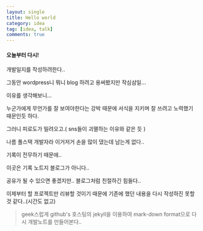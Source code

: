 ```yaml
---
layout: single
title: Hello world
category: idea
tag: [idea, talk]
comments: true
---
```


#### 오늘부터 다시!

개발일지를 작성하려한다..

그동안 wordpress니 뭐니 blog 하려고 용써봤지만 작심삼일...

이유를 생각해보니...

누군가에게 무언가를 잘 보여야한다는 강박 때문에 서식을 지키며 잘 쓰려고 노력했기 때문인듯 하다.

그러니 피로도가 밀려오고.( sns들이 괴멸하는 이유와 같은 듯 )

나름 풀스택 개발자라 이거저거 손을 많이 댔는데 남는게 없다..

기록이 전무하기 때문에..

이곳은 기록 노트지 블로그가 아니다..

공유가 될 수 있으면 좋겠지만.. 블로그처럼 친절하긴 힘들다..

이제부터 할 프로젝트만 리뷰할 것이기 때문에 기존에 했던 내용을 다시 작성하진 못할 것 같다..(시간도 없고)

> geek스럽게 github's 호스팅의 jekyll을 이용하여 mark-down format으로 다시 개발노트를 만들어본다..  